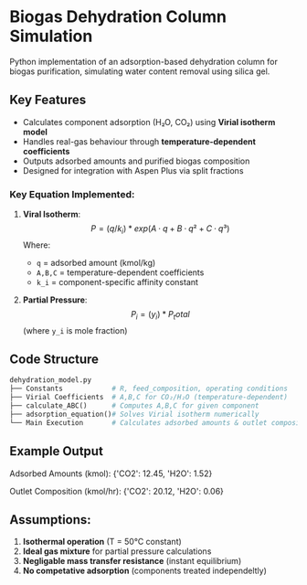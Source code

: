 # Biogas Dehydration Column Simulation

Python implementation of an adsorption-based dehydration column for biogas purification, simulating water content removal using silica gel.

## Key Features
- Calculates component adsorption (H₂O, CO₂) using **Virial isotherm model**
- Handles real-gas behaviour through **temperature-dependent coefficients**
- Outputs adsorbed amounts and purified biogas composition
- Designed for integration with Aspen Plus via split fractions

### Key Equation Implemented:
1. **Viral Isotherm**:
   $$P = (q/k_i) * exp(A·q + B·q² + C·q³)$$
   Where:
   - `q` = adsorbed amount (kmol/kg)
   - `A,B,C` = temperature-dependent coefficients
   - `k_i` = component-specific affinity constant

2. **Partial Pressure**:
    $$P_i = (y_i) * P_total$$
    (where `y_i` is mole fraction)

## Code Structure
```python
dehydration_model.py
├── Constants            # R, feed_composition, operating conditions
├── Virial Coefficients  # A,B,C for CO₂/H₂O (temperature-dependent)
├── calculate_ABC()      # Computes A,B,C for given component
├── adsorption_equation()# Solves Virial isotherm numerically
└── Main Execution       # Calculates adsorbed amounts & outlet composition

```

## Example Output
Adsorbed Amounts (kmol):
{'CO2': 12.45, 'H2O': 1.52}

Outlet Composition (kmol/hr):
{'CO2': 20.12, 'H2O': 0.06}

## Assumptions:
1. **Isothermal operation** (T = 50°C constant)
2. **Ideal gas mixture** for partial pressure calculations
3. **Negligable mass transfer resistance** (instant equilibrium)
4. **No competative adsorption** (components treated independeltly)

